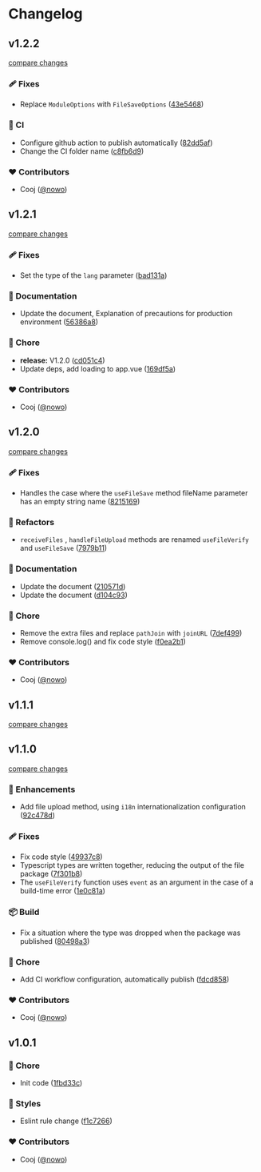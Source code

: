 # Changelog


## v1.2.2

[compare changes](https://github.com/nowo/nuxt-file-save/compare/v1.2.1...v1.2.2)

### 🩹 Fixes

- Replace `ModuleOptions` with `FileSaveOptions` ([43e5468](https://github.com/nowo/nuxt-file-save/commit/43e5468))

### 🤖 CI

- Configure github action to publish automatically ([82dd5af](https://github.com/nowo/nuxt-file-save/commit/82dd5af))
- Change the CI folder name ([c8fb6d9](https://github.com/nowo/nuxt-file-save/commit/c8fb6d9))

### ❤️ Contributors

- Cooj ([@nowo](http://github.com/nowo))

## v1.2.1

[compare changes](https://github.com/nowo/nuxt-file-save/compare/v1.2.0...v1.2.1)

### 🩹 Fixes

- Set the type of the `lang` parameter ([bad131a](https://github.com/nowo/nuxt-file-save/commit/bad131a))

### 📖 Documentation

- Update the document, Explanation of precautions for production environment ([56386a8](https://github.com/nowo/nuxt-file-save/commit/56386a8))

### 🏡 Chore

- **release:** V1.2.0 ([cd051c4](https://github.com/nowo/nuxt-file-save/commit/cd051c4))
- Update deps, add loading to app.vue ([169df5a](https://github.com/nowo/nuxt-file-save/commit/169df5a))

### ❤️ Contributors

- Cooj ([@nowo](http://github.com/nowo))

## v1.2.0

[compare changes](https://github.com/nowo/nuxt-file-save/compare/v1.1.1...v1.2.0)

### 🩹 Fixes

- Handles the case where the `useFileSave` method fileName parameter has an empty string name ([8215169](https://github.com/nowo/nuxt-file-save/commit/8215169))

### 💅 Refactors

- `receiveFiles` , `handleFileUpload` methods are renamed `useFileVerify` and `useFileSave` ([7979b11](https://github.com/nowo/nuxt-file-save/commit/7979b11))

### 📖 Documentation

- Update the document ([210571d](https://github.com/nowo/nuxt-file-save/commit/210571d))
- Update the document ([d104c93](https://github.com/nowo/nuxt-file-save/commit/d104c93))

### 🏡 Chore

- Remove the extra files and replace `pathJoin` with `joinURL` ([7def499](https://github.com/nowo/nuxt-file-save/commit/7def499))
- Remove console.log() and fix code style ([f0ea2b1](https://github.com/nowo/nuxt-file-save/commit/f0ea2b1))

### ❤️ Contributors

- Cooj ([@nowo](http://github.com/nowo))

## v1.1.1

[compare changes](https://github.com/nowo/nuxt-file-save/compare/v1.1.1-0...v1.1.1)

## v1.1.0

[compare changes](https://github.com/nowo/nuxt-file-save/compare/v1.0.1...v1.1.0)

### 🚀 Enhancements

- Add file upload method, using `i18n` internationalization configuration ([92c478d](https://github.com/nowo/nuxt-file-save/commit/92c478d))

### 🩹 Fixes

- Fix code style ([49937c8](https://github.com/nowo/nuxt-file-save/commit/49937c8))
- Typescript types are written together, reducing the output of the file package ([7f301b8](https://github.com/nowo/nuxt-file-save/commit/7f301b8))
- The `useFileVerify` function uses `event` as an argument in the case of a build-time error ([1e0c81a](https://github.com/nowo/nuxt-file-save/commit/1e0c81a))

### 📦 Build

- Fix a situation where the type was dropped when the package was published ([80498a3](https://github.com/nowo/nuxt-file-save/commit/80498a3))

### 🏡 Chore

- Add CI workflow configuration, automatically publish ([fdcd858](https://github.com/nowo/nuxt-file-save/commit/fdcd858))

### ❤️ Contributors

- Cooj ([@nowo](http://github.com/nowo))

## v1.0.1


### 🏡 Chore

- Init code ([1fbd33c](https://github.com/your-org/nuxt-file-save/commit/1fbd33c))

### 🎨 Styles

- Eslint rule change ([f1c7266](https://github.com/your-org/nuxt-file-save/commit/f1c7266))

### ❤️ Contributors

- Cooj ([@nowo](http://github.com/nowo))


